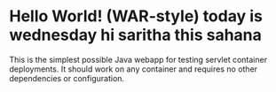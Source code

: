 Hello World! (WAR-style)
today is wednesday 
hi saritha this sahana
===============

This is the simplest possible Java webapp for testing servlet container deployments.  It should work on any container and requires no other dependencies or configuration.
